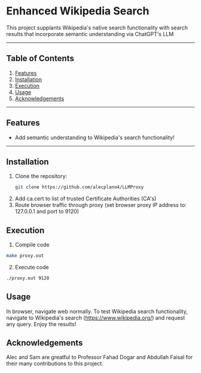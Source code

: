 # Enhanced Wikipedia Search
This project supplants Wikipedia's native search functionality with 
search results that incorporate semantic understanding via ChatGPT's LLM

---

## Table of Contents

1. [Features](#Features)
2. [Installation](#Installation)
3. [Execution](#Execution)
4. [Usage](#Usage)
5. [Acknowledgements](#Acknowledgements)

---

## Features
- Add semantic understanding to Wikipedia's search functionality!

---

## Installation

1. Clone the repository:
   ```bash
   git clone https://github.com/alecplano4/LLMProxy
   ```
2. Add ca.cert to list of trusted Certificate Authorities (CA's)
3. Route browser traffic through proxy (set browser proxy IP address to: 127.0.0.1 and port to 9120)

## Execution
1. Compile code
```bash
make proxy.out
```
2. Execute code
```bash
./proxy.out 9120
```

## Usage
In browser, navigate web normally. To test Wikipedia search functionality, navigate to Wikipedia's
search (https://www.wikipedia.org/) and request any query. Enjoy the results!

## Acknowledgements
Alec and Sam are greatful to Professor Fahad Dogar and Abdullah Faisal for their 
many contributions to this project.